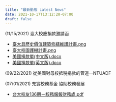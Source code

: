 ```yaml
---
title: "最新動態 Latest News"
date: 2021-10-17T13:12:20-07:00
draft: false
---
```

(11/15/2021) 臺大校慶捐款邀請函
  - [臺大具歷史價值建築修繕維護計畫.png](https://guanlinchao.github.io/latest-news/files/三折頁新版彈簧二折(第二版)-02-01.png)
  - [臺大校園護樹計畫.png](https://guanlinchao.github.io/latest-news/files/三折頁新版彈簧二折(第二版)-02-02.png)
  - [美國捐款單(中文版).docx](https://guanlinchao.github.io/latest-news/files/美國中文版捐款單.docx)
  - [美國捐款單(英文版).docx](https://guanlinchao.github.io/latest-news/files/美國捐款單(英文版).docx)

(09/22/2021) 從美國對母校抵税捐款的管道一NTUADF

(07/01/2021) 充實校務基金 協助校務發展
- [台大校友136期－校務報報財務處.pdf](https://guanlinchao.github.io/latest-news/files/台大校友136期－校務報報財務處.pdf)
